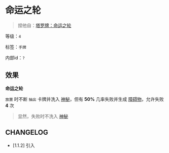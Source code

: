 # 命运之轮

> 捏他自：[塔罗牌：命运之轮](https://tarot.fandom.com/wiki/Wheel_of_Fortune)

等级：`4`

标签：`手牌`

内部id：`?`

## 效果

**命运之轮**

`放置` 时不断 `抽出` 卡牌并洗入 [神秘](../卡牌组/神秘.md)，但有 **50%** 几率失败并生成 [障碍物](../卡牌组/障碍物.md)，允许失败 **4** 次

> 显然，失败时不洗入 [神秘](../卡牌组/神秘.md)

## CHANGELOG

- [1.1.2] 引入

